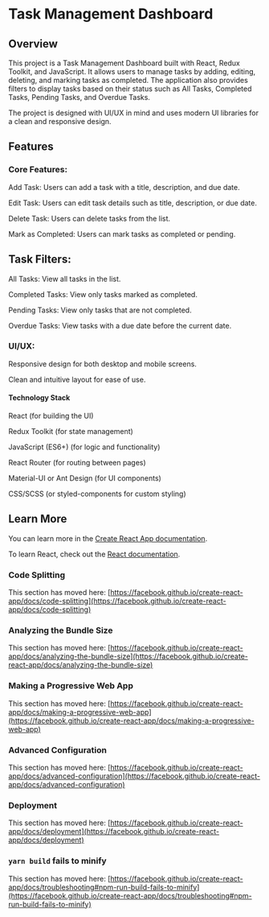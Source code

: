 # Task Management Dashboard
## Overview

This project is a Task Management Dashboard built with React, Redux Toolkit, and JavaScript. It allows users to manage tasks by adding, editing, deleting, and marking tasks as completed. The application also provides filters to display tasks based on their status such as All Tasks, Completed Tasks, Pending Tasks, and Overdue Tasks.

The project is designed with UI/UX in mind and uses modern UI libraries for a clean and responsive design.

## Features
### Core Features:

Add Task: Users can add a task with a title, description, and due date.

Edit Task: Users can edit task details such as title, description, or due date.

Delete Task: Users can delete tasks from the list.

Mark as Completed: Users can mark tasks as completed or pending.

## Task Filters:

All Tasks: View all tasks in the list.

Completed Tasks: View only tasks marked as completed.

Pending Tasks: View only tasks that are not completed.

Overdue Tasks: View tasks with a due date before the current date.

### UI/UX:

Responsive design for both desktop and mobile screens.

Clean and intuitive layout for ease of use.

#### Technology Stack

React (for building the UI)

Redux Toolkit (for state management)

JavaScript (ES6+) (for logic and functionality)

React Router (for routing between pages)

Material-UI or Ant Design (for UI components)

CSS/SCSS (or styled-components for custom styling)

## Learn More

You can learn more in the [Create React App documentation](https://facebook.github.io/create-react-app/docs/getting-started).

To learn React, check out the [React documentation](https://reactjs.org/).

### Code Splitting

This section has moved here: [https://facebook.github.io/create-react-app/docs/code-splitting](https://facebook.github.io/create-react-app/docs/code-splitting)

### Analyzing the Bundle Size

This section has moved here: [https://facebook.github.io/create-react-app/docs/analyzing-the-bundle-size](https://facebook.github.io/create-react-app/docs/analyzing-the-bundle-size)

### Making a Progressive Web App

This section has moved here: [https://facebook.github.io/create-react-app/docs/making-a-progressive-web-app](https://facebook.github.io/create-react-app/docs/making-a-progressive-web-app)

### Advanced Configuration

This section has moved here: [https://facebook.github.io/create-react-app/docs/advanced-configuration](https://facebook.github.io/create-react-app/docs/advanced-configuration)

### Deployment

This section has moved here: [https://facebook.github.io/create-react-app/docs/deployment](https://facebook.github.io/create-react-app/docs/deployment)

### `yarn build` fails to minify

This section has moved here: [https://facebook.github.io/create-react-app/docs/troubleshooting#npm-run-build-fails-to-minify](https://facebook.github.io/create-react-app/docs/troubleshooting#npm-run-build-fails-to-minify)
